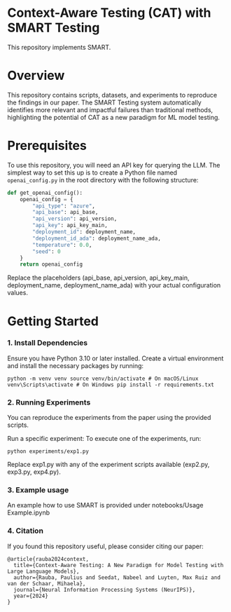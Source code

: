 # Context-Aware Testing (CAT) with SMART Testing

This repository implements SMART. 

# Overview
This repository contains scripts, datasets, and experiments to reproduce the findings in our paper. The SMART Testing system automatically identifies more relevant and impactful failures than traditional methods, highlighting the potential of CAT as a new paradigm for ML model testing.

# Prerequisites
To use this repository, you will need an API key for querying the LLM. The simplest way to set this up is to create a Python file named `openai_config.py` in the root directory with the following structure:

```python
def get_openai_config():
    openai_config = {
        "api_type": "azure",
        "api_base": api_base,
        "api_version": api_version,
        "api_key": api_key_main,
        "deployment_id": deployment_name,
        "deployment_id_ada": deployment_name_ada,
        "temperature": 0.0,
        "seed": 0
    }
    return openai_config
```
Replace the placeholders (api_base, api_version, api_key_main, deployment_name, deployment_name_ada) with your actual configuration values. 


# Getting Started
### 1. Install Dependencies
Ensure you have Python 3.10 or later installed. Create a virtual environment and install the necessary packages by running:

``` python -m venv venv source venv/bin/activate # On macOS/Linux venv\Scripts\activate # On Windows pip install -r requirements.txt ```

### 2. Running Experiments
You can reproduce the experiments from the paper using the provided scripts.

Run a specific experiment: To execute one of the experiments, run:

``` python experiments/exp1.py ```

Replace exp1.py with any of the experiment scripts available (exp2.py, exp3.py, exp4.py).

### 3. Example usage
An example how to use SMART is provided under notebooks/Usage Example.ipynb

### 4. Citation
If you found this repository useful, please consider citing our paper:

```
@article{rauba2024context,
  title={Context-Aware Testing: A New Paradigm for Model Testing with Large Language Models},
  author={Rauba, Paulius and Seedat, Nabeel and Luyten, Max Ruiz and van der Schaar, Mihaela},
  journal={Neural Information Processing Systems (NeurIPS)},
  year={2024}
}
```
